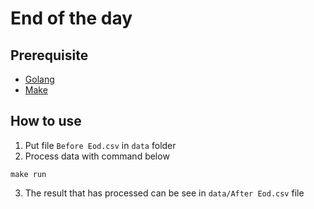 # End of the day

## Prerequisite
* [Golang](https://go.dev/doc/install)
* [Make](https://www.gnu.org/software/make/)

## How to use
1. Put file `Before Eod.csv` in `data` folder
2. Process data with command below 

 ```make run```

3. The result that has processed can be see in `data/After Eod.csv` file 
